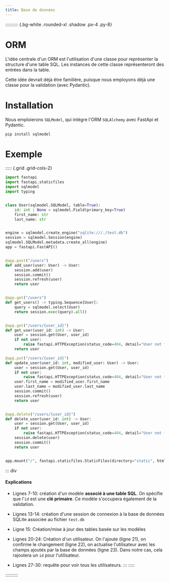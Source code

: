 ```yaml
---
title: Base de données
---
```


:::::::::: {.bg-white .rounded-xl .shadow .px-4 .py-8}

# ORM

L'idée centrale d'un ORM est l'utilisation d'une classe
pour représenter la structure d'une table SQL.
Les instances de cette classe représenteront des entrées dans la table.

Cette idée devrait déjà être familière,
puisque nous employons déjà une classe pour la validation (avec Pydantic).

# Installation

Nous emploierons `SQLModel`, qui intègre l'ORM `SQLAlchemy` avec FastApi et Pydantic.

```
pip install sqlmodel
```

# Exemple

::::: {.grid .grid-cols-2}
```python
import fastapi
import fastapi.staticfiles
import sqlmodel
import typing


class User(sqlmodel.SQLModel, table=True):
    id: int | None = sqlmodel.Field(primary_key=True)
    first_name: str
    last_name: str


engine = sqlmodel.create_engine("sqlite:///./test.db")
session = sqlmodel.Session(engine)
sqlmodel.SQLModel.metadata.create_all(engine)
app = fastapi.FastAPI()


@app.post("/users")
def add_user(user: User) -> User:
    session.add(user)
    session.commit()
    session.refresh(user)
    return user


@app.get("/users")
def get_users() -> typing.Sequence[User]:
    query = sqlmodel.select(User)
    return session.exec(query).all()


@app.get("/users/{user_id}")
def get_user(user_id: int) -> User:
    user = session.get(User, user_id)
    if not user:
        raise fastapi.HTTPException(status_code=404, detail="User not found")
    return user

@app.put("/users/{user_id}")
def update_user(user_id: int, modified_user: User) -> User:
    user = session.get(User, user_id)
    if not user:
        raise fastapi.HTTPException(status_code=404, detail="User not found")
    user.first_name = modified_user.first_name
    user.last_name = modified_user.last_name
    session.commit()
    session.refresh(user)
    return user


@app.delete("/users/{user_id}")
def delete_user(user_id: int) -> User:
    user = session.get(User, user_id)
    if not user:
        raise fastapi.HTTPException(status_code=404, detail="User not found")
    session.delete(user)
    session.commit()
    return user


app.mount("/", fastapi.staticfiles.StaticFiles(directory="static", html=True))
```

::: div
#### Explications

- Lignes 7-10: création d'un modèle **associé à une table SQL**.
  On spécifie que l'`id` est une **clé primaire**.
  Ce modèle s'occupera également de la validation.

- Lignes 13-14: création d'une session de connexion à la base de données SQLite
  associée au fichier `test.db`

- Ligne 15: Création/mise à jour des tables basée sur les modèles

- Lignes 20-24: Création d'un utilisateur.
  On l'ajoute (ligne 21), on confirme le changement (ligne 22), on actualise l'utilisateur
  avec les champs ajoutés par la base de données (ligne 23).
  Dans notre cas, cela rajoutera un `id` pour l'utilisateur.

- Lignes 27-30: requête pour voir tous les utilisateurs.
:::
:::::

::::::::::